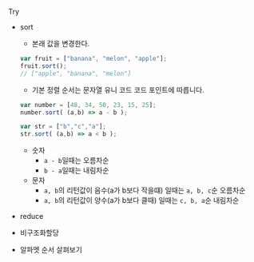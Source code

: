 Try

- sort
    - 본래 값을 변경한다.
    ``` js
    var fruit = ["banana", "melon", "apple"];
    fruit.sort();
    // ["apple", "banana", "melon"]
    ```
    - 기본 정렬 순서는 문자열 유니 코드 코드 포인트에 따릅니다.

    ``` js
    var number = [48, 34, 50, 23, 15, 25];
    number.sort( (a,b) => a - b );

    var str = ["b","c","a"];
    str.sort( (a,b) => a < b );
    ```
    - 숫자
        - `a - b`일때는 오름차순
        - `b - a`일때는 내림차순
    - 문자
        - `a, b`의 리턴값이 음수(a가 b보다 작을떄) 일때는 `a, b, c`순 오름차순
        - `a, b`의 리턴값이 양수(a가 b보다 클때) 일때는 `c, b, a`순 내림차순
- reduce
- 비구조화할당
- 알파멧 순서 살펴보기